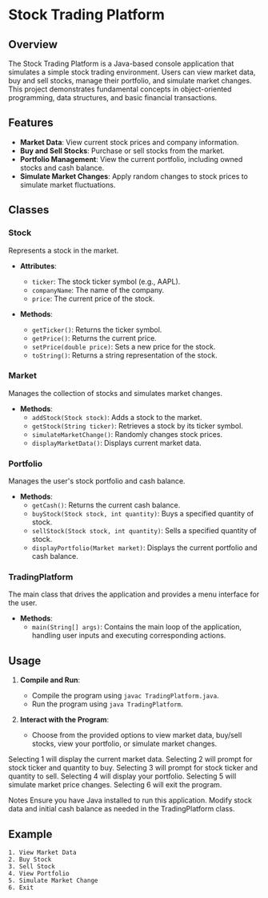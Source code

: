 # Stock Trading Platform

## Overview

The Stock Trading Platform is a Java-based console application that simulates a simple stock trading environment. Users can view market data, buy and sell stocks, manage their portfolio, and simulate market changes. This project demonstrates fundamental concepts in object-oriented programming, data structures, and basic financial transactions.

## Features

- **Market Data**: View current stock prices and company information.
- **Buy and Sell Stocks**: Purchase or sell stocks from the market.
- **Portfolio Management**: View the current portfolio, including owned stocks and cash balance.
- **Simulate Market Changes**: Apply random changes to stock prices to simulate market fluctuations.

## Classes

### Stock

Represents a stock in the market.

- **Attributes**:
  - `ticker`: The stock ticker symbol (e.g., AAPL).
  - `companyName`: The name of the company.
  - `price`: The current price of the stock.

- **Methods**:
  - `getTicker()`: Returns the ticker symbol.
  - `getPrice()`: Returns the current price.
  - `setPrice(double price)`: Sets a new price for the stock.
  - `toString()`: Returns a string representation of the stock.

### Market

Manages the collection of stocks and simulates market changes.

- **Methods**:
  - `addStock(Stock stock)`: Adds a stock to the market.
  - `getStock(String ticker)`: Retrieves a stock by its ticker symbol.
  - `simulateMarketChange()`: Randomly changes stock prices.
  - `displayMarketData()`: Displays current market data.

### Portfolio

Manages the user's stock portfolio and cash balance.

- **Methods**:
  - `getCash()`: Returns the current cash balance.
  - `buyStock(Stock stock, int quantity)`: Buys a specified quantity of stock.
  - `sellStock(Stock stock, int quantity)`: Sells a specified quantity of stock.
  - `displayPortfolio(Market market)`: Displays the current portfolio and cash balance.

### TradingPlatform

The main class that drives the application and provides a menu interface for the user.

- **Methods**:
  - `main(String[] args)`: Contains the main loop of the application, handling user inputs and executing corresponding actions.

## Usage

1. **Compile and Run**:
   - Compile the program using `javac TradingPlatform.java`.
   - Run the program using `java TradingPlatform`.

2. **Interact with the Program**:
   - Choose from the provided options to view market data, buy/sell stocks, view your portfolio, or simulate market changes.

Selecting 1 will display the current market data.
Selecting 2 will prompt for stock ticker and quantity to buy.
Selecting 3 will prompt for stock ticker and quantity to sell.
Selecting 4 will display your portfolio.
Selecting 5 will simulate market price changes.
Selecting 6 will exit the program.

Notes
Ensure you have Java installed to run this application.
Modify stock data and initial cash balance as needed in the TradingPlatform class.

## Example

```plaintext
1. View Market Data
2. Buy Stock
3. Sell Stock
4. View Portfolio
5. Simulate Market Change
6. Exit

